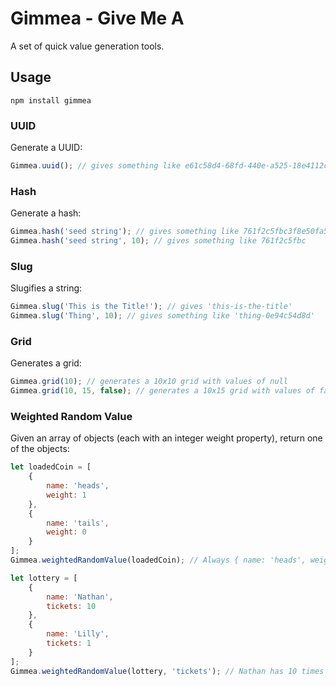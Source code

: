 # Gimmea - Give Me A

A set of quick value generation tools.


## Usage

`npm install gimmea`


### UUID

Generate a UUID:

```javascript
Gimmea.uuid(); // gives something like e61c58d4-68fd-440e-a525-18e4112c7020
```


### Hash

Generate a hash:

```javascript
Gimmea.hash('seed string'); // gives something like 761f2c5fbc3f8e50fa53eec2ceae5efb650846ba91bb58c249afbda70ebd537f
Gimmea.hash('seed string', 10); // gives something like 761f2c5fbc
```


### Slug

Slugifies a string:

```javascript
Gimmea.slug('This is the Title!'); // gives 'this-is-the-title'
Gimmea.slug('Thing', 10); // gives something like 'thing-0e94c54d8d'
```


### Grid

Generates a grid:

```javascript
Gimmea.grid(10); // generates a 10x10 grid with values of null
Gimmea.grid(10, 15, false); // generates a 10x15 grid with values of false
```


### Weighted Random Value

Given an array of objects (each with an integer weight property), return one
of the objects:

```javascript
let loadedCoin = [
    {
        name: 'heads',
        weight: 1
    },
    {
        name: 'tails',
        weight: 0
    }
];
Gimmea.weightedRandomValue(loadedCoin); // Always { name: 'heads', weight: 1 }

let lottery = [
    {
        name: 'Nathan',
        tickets: 10
    },
    {
        name: 'Lilly',
        tickets: 1
    }
];
Gimmea.weightedRandomValue(lottery, 'tickets'); // Nathan has 10 times the chances to win
```